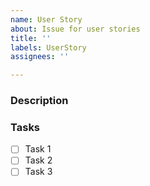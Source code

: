 ```yaml
---
name: User Story
about: Issue for user stories
title: ''
labels: UserStory
assignees: ''

---
```


### Description


### Tasks

- [ ] Task 1
- [ ] Task 2
- [ ] Task 3
